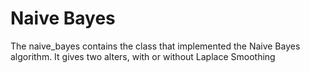 # Naive Bayes

The naive_bayes contains the class that implemented the Naive Bayes algorithm. It gives two alters, with or without Laplace Smoothing
